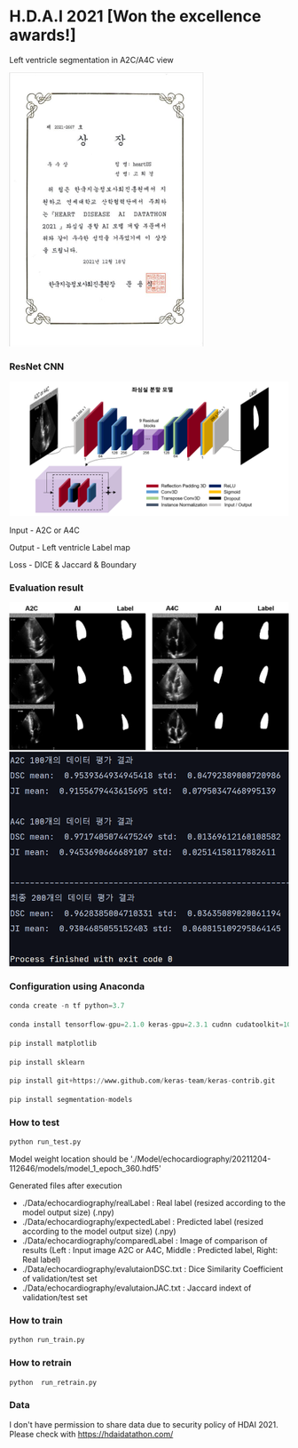 # H.D.A.I 2021 [Won the excellence awards!]
Left ventricle segmentation in A2C/A4C view

<img width="350" src="./Figures/prize.JPG">

### ResNet CNN
![model](./Figures/model.png)

Input - A2C or A4C

Output - Left ventricle Label map

Loss - DICE & Jaccard & Boundary 

### Evaluation result
![result1](./Figures/result1.png)
![result2](./Figures/result2.png)

### Configuration using Anaconda
```python
conda create -n tf python=3.7

conda install tensorflow-gpu=2.1.0 keras-gpu=2.3.1 cudnn cudatoolkit=10.1

pip install matplotlib

pip install sklearn

pip install git+https://www.github.com/keras-team/keras-contrib.git

pip install segmentation-models
```

### How to test 
```python
python run_test.py 
```
Model weight location should be './Model/echocardiography/20211204-112646/models/model_1_epoch_360.hdf5'

Generated files after execution
- ./Data/echocardiography/realLabel : Real label (resized according to the model output size) (.npy)
- ./Data/echocardiography/expectedLabel : Predicted label (resized according to the model output size) (.npy)
- ./Data/echocardiography/comparedLabel : Image of comparison of results (Left : Input image A2C or A4C, Middle : Predicted label, Right: Real label)
- ./Data/echocardiography/evalutaionDSC.txt : Dice Similarity Coefficient of validation/test set
- ./Data/echocardiography/evalutaionJAC.txt : Jaccard indext of validation/test set

### How to train
```python
python run_train.py
```
### How to retrain
```python
python  run_retrain.py
```
### Data
I don't have permission to share data due to security policy of HDAI 2021. 
Please check with https://hdaidatathon.com/


